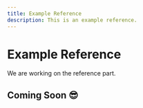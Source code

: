 ```yaml
---
title: Example Reference
description: This is an example reference.
---
```


# Example Reference
We are working on the reference part.

## Coming Soon 😎
